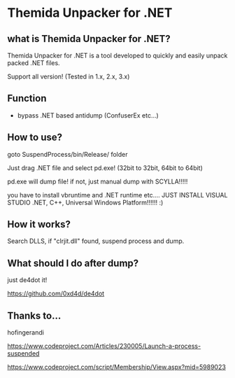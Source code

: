 # Themida Unpacker for .NET

## what is Themida Unpacker for .NET?

Themida Unpacker for .NET is a tool developed to quickly and easily unpack packed .NET files.

Support all version! (Tested in 1.x, 2.x, 3.x)

## Function

- bypass .NET based antidump (ConfuserEx etc...)

## How to use?

goto SuspendProcess/bin/Release/ folder

Just drag .NET file and select pd.exe! (32bit to 32bit, 64bit to 64bit)

pd.exe will dump file! if not, just manual dump with SCYLLA!!!!!

you have to install vbruntime and .NET runtime etc.... JUST INSTALL VISUAL STUDIO .NET, C++, Universal Windows Platform!!!!!! :)

## How it works?

Search DLLS, if "clrjit.dll" found, suspend process and dump.

## What should I do after dump?

just de4dot it!

https://github.com/0xd4d/de4dot

## Thanks to...

hofingerandi

https://www.codeproject.com/Articles/230005/Launch-a-process-suspended 

https://www.codeproject.com/script/Membership/View.aspx?mid=5989023
